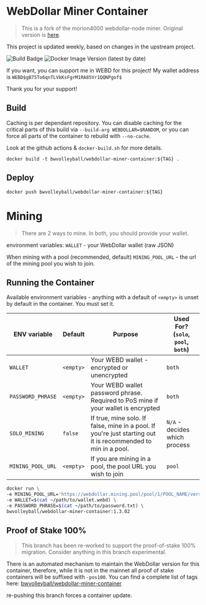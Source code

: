 # WebDollar Miner Container
> This is a fork of the morion4000 webdollar-node miner. Original version is [here](https://github.com/morion4000/webdollar-node).

This project is updated weekly, based on changes in the upstream project.

![Build Badge](https://github.com/bwvolleyball/webdollar-miner-container/actions/workflows/build-container.yaml/badge.svg) ![Docker Image Version (latest by date)](https://img.shields.io/docker/v/bwvolleyball/webdollar-miner-container)

If you want, you can support me in WEBD for this project! My wallet address is `WEBD$gB75To6qnTLVkKsFgrM1RA85Vr1QQNPgof$` 

Thank you for your support!

## Build

Caching is per dependant repository.  You can disable caching for the critical parts of this build via `--build-arg WEBDOLLAR=$RANDOM`, or you can force all parts of the container to rebuild with `--no-cache`.

Look at the github actions & `docker-build.sh` for more details.

`docker build -t bwvolleyball/webdollar-miner-container:${TAG} .`

## Deploy

`docker push bwvolleyball/webdollar-miner-container:${TAG}`

# Mining
> There are 2 ways to mine.  In both, you should provide your wallet.

environment variables:
`WALLET` - your WebDollar wallet (raw JSON)

When mining with a pool (recommended, default)
`MINING_POOL_URL` - the url of the mining pool you wish to join.

## Running the Container

Available environment variables - anything with a default of `<empty>` is unset by default in the container.
You must set it.

| ENV variable | Default | Purpose | Used For? (`solo`, `pool`, `both`) |
| ------------ | ------- | ------- | ---------------------------------- |
| `WALLET`     | `<empty>` | Your WEBD wallet - encrypted or unencrypted | `both` |
| `PASSWORD_PHRASE` | `<empty>` | Your WEBD wallet password phrase. Required to PoS mine if your wallet is encrypted | `both` |
| `SOLO_MINING` | `false` | If true, mine solo. If false, mine in a pool. If you're just starting out it is recommended to min in a pool. | `N/A` - decides which process |
| `MINING_POOL_URL` | `<empty>` | If you are mining in a pool, the pool URL you wish to join | `pool` |

```bash
docker run \
-e MINING_POOL_URL='https://webdollar.mining.pool/pool/1/POOL_NAME/version/sha/https:$$domain.com:443' \
-e WALLET=$(cat ~/path/to/wallet.webd) \
-e PASSWORD_PHRASE=$(cat ~/path/to/password.txt) \
bwvolleyball/webdollar-miner-container:1.3.02
```

## Proof of Stake 100%
> This branch has been re-worked to support the proof-of-stake 100% migration. Consider anything in this branch experimental.

There is an automated mechanism to maintain the WebDollar version for this container, therefore, while it is not in the mainnet
all proof of stake containers will be suffixed with `-pos100`.  You can find a complete list of tags here: [bwvolleyball/webdollar-miner-container](https://hub.docker.com/r/bwvolleyball/webdollar-miner-container/tags?page=1&ordering=last_updated)

re-pushing this branch forces a container update.
